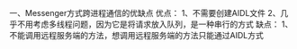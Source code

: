 一、Messenger方式跨进程通信的优缺点
优点：
1、不需要创建AIDL文件
2、几乎不用考虑多线程问题，因为它是将请求放入队列，是一种串行的方式
缺点：
1、不能调用远程服务端的方法，想调用远程服务端的方法只能通过AIDL方式